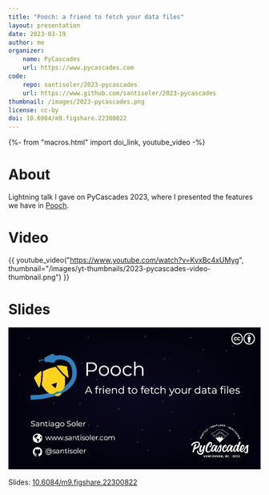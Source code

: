 ```yaml
---
title: "Pooch: a friend to fetch your data files"
layout: presentation
date: 2023-03-19
author: me
organizer:
    name: PyCascades
    url: https://www.pycascades.com
code:
    repo: santisoler/2023-pycascades
    url: https://www.github.com/santisoler/2023-pycascades
thumbnail: /images/2023-pycascades.png
license: cc-by
doi: 10.6084/m9.figshare.22300822
---
```

{%- from "macros.html" import doi_link, youtube_video -%}

# About

Lightning talk I gave on PyCascades 2023, where I presented the features we
have in [Pooch](https://www.fatiando.org/pooch).

# Video

{{ youtube_video("https://www.youtube.com/watch?v=KvxBc4xUMyg", thumbnail="/images/yt-thumbnails/2023-pycascades-video-thumbnail.png") }}


# Slides

[![Slides for PyCascades 2023](/images/2023-pycascades-cover.jpg)](https://doi.org/10.6084/m9.figshare.22300822)

Slides: [10.6084/m9.figshare.22300822](
    https://doi.org/10.6084/m9.figshare.22300822
)
